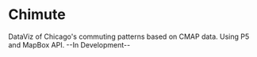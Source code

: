 # Chimute
DataViz of Chicago's commuting patterns based on CMAP data. Using P5 and MapBox API.
--In Development--
